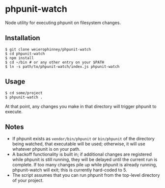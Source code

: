 phpunit-watch
=============

Node utility for executing phpunit on filesystem changes.

Installation
------------

```console
$ git clone weierophinney/phpunit-watch
$ cd phpunit-watch
$ npm install
$ cd ~/bin # or any other entry on your $PATH
$ ln -s path/to/phpunit-watch/index.js phpunit-watch
```

Usage
-----

```console
$ cd some/project
$ phpunit-watch .
```

At that point, any changes you make in that directory will trigger phpunit to execute.

Notes
-----

- If phpunit exists as `vendor/bin/phpunit` or `bin/phpunit` of the directory being watched, that executable will be used; otherwise, it will use whatever phpunit is on your path.
- A backoff functionality is built in; if additional changes are registered while phpunit is still running, they will be delayed until the current run is complete. If too many changes pile up while phpunit is already running, phpunit-watch will exit; this is currently hard-coded to 5.
- The script assumes that you can run phpunit from the top-level directory of your project.
